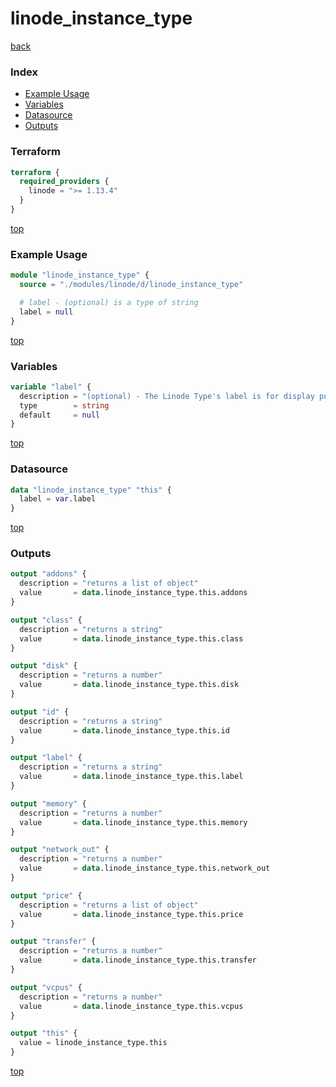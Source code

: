 # linode_instance_type

[back](../linode.md)

### Index

- [Example Usage](#example-usage)
- [Variables](#variables)
- [Datasource](#datasource)
- [Outputs](#outputs)

### Terraform

```terraform
terraform {
  required_providers {
    linode = ">= 1.13.4"
  }
}
```

[top](#index)

### Example Usage

```terraform
module "linode_instance_type" {
  source = "./modules/linode/d/linode_instance_type"

  # label - (optional) is a type of string
  label = null
}
```

[top](#index)

### Variables

```terraform
variable "label" {
  description = "(optional) - The Linode Type's label is for display purposes only."
  type        = string
  default     = null
}
```

[top](#index)

### Datasource

```terraform
data "linode_instance_type" "this" {
  label = var.label
}
```

[top](#index)

### Outputs

```terraform
output "addons" {
  description = "returns a list of object"
  value       = data.linode_instance_type.this.addons
}

output "class" {
  description = "returns a string"
  value       = data.linode_instance_type.this.class
}

output "disk" {
  description = "returns a number"
  value       = data.linode_instance_type.this.disk
}

output "id" {
  description = "returns a string"
  value       = data.linode_instance_type.this.id
}

output "label" {
  description = "returns a string"
  value       = data.linode_instance_type.this.label
}

output "memory" {
  description = "returns a number"
  value       = data.linode_instance_type.this.memory
}

output "network_out" {
  description = "returns a number"
  value       = data.linode_instance_type.this.network_out
}

output "price" {
  description = "returns a list of object"
  value       = data.linode_instance_type.this.price
}

output "transfer" {
  description = "returns a number"
  value       = data.linode_instance_type.this.transfer
}

output "vcpus" {
  description = "returns a number"
  value       = data.linode_instance_type.this.vcpus
}

output "this" {
  value = linode_instance_type.this
}
```

[top](#index)